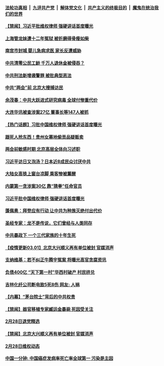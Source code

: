 

####  [法轮功真相](../../../../basic/blob/master/README.md?t=03020001) &nbsp;|&nbsp; [九评共产党](../../../../9ping.md/blob/master/README.md?t=03020001) &nbsp;|&nbsp; [解体党文化](../../../../jtdwh.md/blob/master/README.md?t=03020001)  &nbsp;|&nbsp; [共产主义的终极目的](../../../../gczydzjmd.md/blob/master/README.md?t=03020001) &nbsp;|&nbsp; [魔鬼在统治我们的世界](../../../../mgztzwmdsj.md/blob/master/README.md?t=03020001) 

#### [【禁闻】习近平批维权律师 强硬讲话首度曝光](../pages/prog204/a103064691.md?t=03020001) 

#### [上海管龙妹遭十二年冤狱 被折磨得骨瘦如柴](../pages/prog204/a103064377.md?t=03020001) 

#### [南宫市封城 婴儿急病求医 家长反遭威胁](../pages/prog204/a103064655.md?t=03020001) 

#### [中共清零公民工龄 千万人退休金被侵吞？](../pages/prog204/a103064621.md?t=03020001) 

#### [中共刑法新增袭警罪 被批典型恶法](../pages/prog204/a103064536.md?t=03020001) 

#### [中共“两会”前  北京大搜捕访民](../pages/prog204/a103064533.md?t=03020001) 

#### [余茂春：中共大跃进式研究病毒 全球付惨重代价](../pages/prog204/a103064448.md?t=03020001) 

#### [大连华讯被查涉案27亿 董事长等147人被抓](../pages/prog204/a103064451.md?t=03020001) 

#### [【热门话题】习批中国维权律师 强硬讲话首度曝光](../pages/prog204/a103064438.md?t=03020001) 

#### [跟死人抢东西！贵州女墓地偷贡品疑贩卖](../pages/prog204/a103064389.md?t=03020001) 

#### [两会前敏感时期 北京高层全体向习述职](../pages/prog204/a103064416.md?t=03020001) 

#### [习近平访日又泡汤？日本近8成民众讨厌中共](../pages/prog204/a103064397.md?t=03020001) 

#### [大陆女高铁上窗台凉脚 乘客惨被薰醒](../pages/prog204/a103064358.md?t=03020001) 

#### [内蒙第一贪涉案30亿 靠“猜拳”任命官员](../pages/prog204/a103064313.md?t=03020001) 

#### [习近平批中国维权律师 强硬讲话首度曝光](../pages/prog204/a103064301.md?t=03020001) 

#### [蓬佩奥：拜登应有行动 让中共为种族灭绝付出代价](../pages/prog204/a103064284.md?t=03020001) 

#### [圣经专家：龙不是传说，它们曾经与人类同存](../pages/prog204/a103064281.md?t=03020001) 

#### [中共暴政下 一个三代家族的十年生死](../pages/prog204/a103063855.md?t=03020001) 

#### [【疫情更新03.01】北京大兴顺义再有单位被封 官媒消声](../pages/prog204/a103059205.md?t=03020001) 

#### [支纳维基：若不纠正牛腾宇冤案 将曝光高官贪腐资讯](../pages/prog204/a103064166.md?t=03020001) 

#### [负债400亿 “天下第一村”华西村破产 村民挤兑](../pages/prog204/a103064174.md?t=03020001) 

#### [吉林化纤公司断电致5死8伤  网友: 人祸](../pages/prog204/a103064140.md?t=03020001) 


#### [【内幕】“茅台院士”背后的中共权贵](../pages/prog204/a103064078.md?t=03020001) 

#### [【禁闻】器官移植专家臧运金暴毙 死因受关注](../pages/prog204/a103064082.md?t=03020001) 

#### [2月28日退党精选](../pages/prog204/a103064064.md?t=03020001) 

#### [【禁闻】北京大兴顺义再有单位被封 官媒消声](../pages/prog204/a103064047.md?t=03020001) 

#### [2月28日维权动态](../pages/prog204/a103064049.md?t=03020001) 

#### [中国一分钟: 中国癌症发病率死亡率全球第一 污染是主因](../pages/prog204/a103064033.md?t=03020001) 

